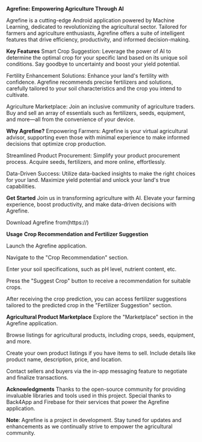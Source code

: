 **Agrefine: Empowering Agriculture Through AI**

Agrefine is a cutting-edge Android application powered by Machine Learning, dedicated to revolutionizing the agricultural sector. Tailored for farmers and agriculture enthusiasts, Agrefine offers a suite of intelligent features that drive efficiency, productivity, and informed decision-making.

**Key Features**
Smart Crop Suggestion: Leverage the power of AI to determine the optimal crop for your specific land based on its unique soil conditions. Say goodbye to uncertainty and boost your yield potential.

Fertility Enhancement Solutions: Enhance your land's fertility with confidence. Agrefine recommends precise fertilizers and solutions, carefully tailored to your soil characteristics and the crop you intend to cultivate.

Agriculture Marketplace: Join an inclusive community of agriculture traders. Buy and sell an array of essentials such as fertilizers, seeds, equipment, and more—all from the convenience of your device.

**Why Agrefine?**
Empowering Farmers: Agrefine is your virtual agricultural advisor, supporting even those with minimal experience to make informed decisions that optimize crop production.

Streamlined Product Procurement: Simplify your product procurement process. Acquire seeds, fertilizers, and more online, effortlessly.

Data-Driven Success: Utilize data-backed insights to make the right choices for your land. Maximize yield potential and unlock your land's true capabilities.

**Get Started**
Join us in transforming agriculture with AI. Elevate your farming experience, boost productivity, and make data-driven decisions with Agrefine.

Download Agrefine from(https://)

**Usage**
**Crop Recommendation and Fertilizer Suggestion**

Launch the Agrefine application.

Navigate to the "Crop Recommendation" section.

Enter your soil specifications, such as pH level, nutrient content, etc.

Press the "Suggest Crop" button to receive a recommendation for suitable crops.

After receiving the crop prediction, you can access fertilizer suggestions tailored to the predicted crop in the "Fertilizer Suggestion" section.

**Agricultural Product Marketplace**
Explore the "Marketplace" section in the Agrefine application.

Browse listings for agricultural products, including crops, seeds, equipment, and more.

Create your own product listings if you have items to sell. Include details like product name, description, price, and location.

Contact sellers and buyers via the in-app messaging feature to negotiate and finalize transactions.

**Acknowledgments**
Thanks to the open-source community for providing invaluable libraries and tools used in this project.
Special thanks to Back4App and Firebase for their services that power the Agrefine application.

**Note**: Agrefine is a project in development. Stay tuned for updates and enhancements as we continually strive to empower the agricultural community.

